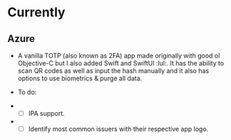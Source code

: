 # Currently

## Azure

* A vanilla TOTP (also known as 2FA) app made originally with good ol Objective-C but I also added Swift and SwiftUI :lul:. It has the ability to scan QR codes as well as input the hash manually and it also has options to use biometrics & purge all data.

* To do:

* - [ ] IPA support.
* - [ ] Identify most common issuers with their respective app logo.
